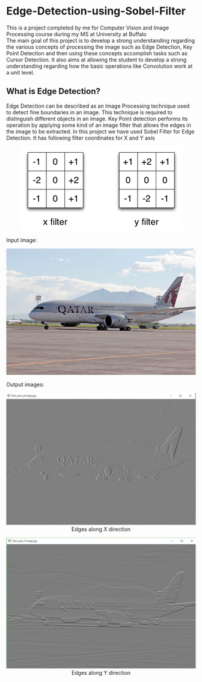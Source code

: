 # Edge-Detection-using-Sobel-Filter
This is a project completed by me for Computer Vision and Image Processing course during my MS at University at Buffalo
</br>
The main goal of this project is to develop a strong understanding regarding the various concepts of processing the image such as Edge Detection, Key Point Detection and then using these concepts accomplish tasks such as Cursor Detection. It also aims at allowing the student to develop a strong understanding regarding how the basic operations like Convolution work at a unit level.

## What is Edge Detection?
Edge Detection can be described as an Image Processing technique used to detect fine boundaries in an image. This technique is required to distinguish different objects in an image. Key Point detection performs its operation by applying some kind of an image filter that allows the edges in the image to be extracted.
In this project we have used Sobel Filter for Edge Detection. It has following filter coordinates for X and Y axis 
<p align="center">
<img src="Images/0.png">
</p>

Input image:
<p align="center">
<img src="Images/1.png">
</p>

Output images:

<p align="center">
<img src="Images/2.png">
Edges along X direction
</p>

<p align="center">
<img src="Images/3.png">
Edges along Y direction
</p>

